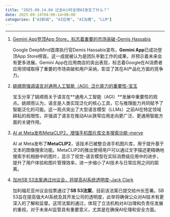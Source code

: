 ```yaml
---
title: "2025.09.14.04 过去4小时全球AI发生了什么？"
date: 2025-09-14T04:00:14+08:00
categories: ["AI新闻", "AI应用", "AI治理", "LLM"]
---
```


---

1.  [Gemini App登顶App Store，标志着重要的市场突破-Demis Hassabis](https://x.com/demishassabis/status/1966931091346125026)

    Google DeepMind首席执行官Demis Hassabis宣布，**Gemini App**已成功登顶App Store榜首。这一成就被认为是团队辛勤工作的成果，并预示着未来会有更多进展。Gemini App在应用商店的突出表现，标志着Google在AI消费者应用领域取得了重要的市场突破和用户采纳，彰显了其在AI产品化方面的竞争力。

2.  [姚顺雨强调语言对通用人工智能（AGI）泛化能力的重要性-宝玉](https://x.com/dotey/status/1966931397542900041)

    宝玉分享了姚顺雨关于语言在**通用人工智能（AGI）**发展中重要性的观点。姚顺雨认为，语言是人类实现泛化的核心工具，它与推理能力共同赋予了智能泛化的可能。这一观点突出了大型语言模型（LLMs）之前AI在特定领域耕耘的局限性，并强调了语言在推动AI从狭窄应用走向更广泛、更通用智能方面的关键作用。

3.  [AI at Meta发布MetaCLIP2，增强手机图片库文本搜索功能-merve](https://x.com/mervenoyann/status/1966925996017496079)

    AI at Meta发布了**MetaCLIP2**，该技术已被整合进手机图片库，用于提升基于文本的图像搜索功能。MetaCLIP2的推出使得用户可以通过文字描述更精确地搜索手机相册中的图片，显示了视觉-语言模型在实际消费级应用中的进步，提升了用户体验和图片管理效率，进一步缩小了AI技术与日常应用之间的距离。

4.  [加州SB 53法案通过州议会，将提高AI系统透明度-Jack Clark](https://x.com/jackclarkSF/status/1966907811671273774)

    加利福尼亚州议会投票通过了**SB 53法案**，目前该法案已提交给州长签署。SB 53旨在提高强大AI系统及其开发公司的透明度，此举将确保公众对AI技术有更深入的了解和监督。这项法案的通过，体现了立法机构对AI治理和负责任发展的重视，对于未来AI监管具有重要意义，尤其是在确保AI伦理和安全方面。